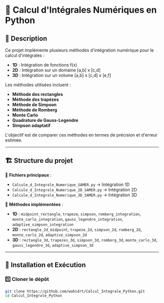 # 🧮 Calcul d'Intégrales Numériques en Python

## 📌 Description
Ce projet implémente plusieurs méthodes d'intégration numérique pour le calcul d'intégrales :
- **1D** : Intégration de fonctions f(x)
- **2D** : Intégration sur un domaine [a,b] x [c,d]
- **3D** : Intégration sur un volume [a,b] x [c,d] x [e,f]

Les méthodes utilisées incluent :
- **Méthode des rectangles**
- **Méthode des trapèzes**
- **Méthode de Simpson**
- **Méthode de Romberg**
- **Monte Carlo**
- **Quadrature de Gauss-Legendre**
- **Simpson adaptatif**

L'objectif est de comparer ces méthodes en termes de précision et d'erreur estimée.

---

## 🏗️ Structure du projet
📂 **Fichiers principaux** :
- `Calcule_d_Integrale_Numerique_SAMER.py` → Intégration 1D
- `Calcule_d_Integrale_Numerique_2D_SAMER.py` → Intégration 2D
- `Calcule_d_Integrale_Numerique_3D_SAMER.py` → Intégration 3D

📂 **Méthodes implémentées** :
- **1D** : `midpoint_rectangle`, `trapeze`, `simpson`, `romberg_integration`, `monte_carlo_integration`, `gauss_legendre_integration`, `adaptive_simpson_integration`
- **2D** : `rectangle_2d_midpoint`, `trapeze_2d`, `simpson_2d`, `romberg_2d`, `monte_carlo_2d`, `adaptive_simpson_2d`
- **3D** : `rectangle_3d`, `trapezes_3d`, `simpson_3d`, `romberg_3d`, `monte_carlo_3d`, `gauss_legendre_3d`, `adaptive_simpson_3d`

---

## 🚀 Installation et Exécution
### 1️⃣ **Cloner le dépôt**
```bash
git clone https://github.com/wahidrt/Calcul_Integrale_Python.git
cd Calcul_Integrale_Python
